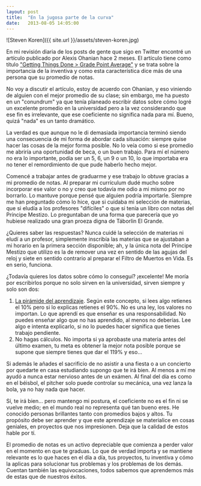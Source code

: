 ```yaml
---
layout: post
title:  "En la jugosa parte de la curva"
date:   2013-08-05 14:05:00
---
```


![Steven Koren]({{ site.url }}/assets/steven-koren.jpg)

En mi revisión diaria de los posts de gente que sigo en Twitter encontré un artículo publicado por Alexis Ohanian hace 2 meses. El artículo tiene como título ["Getting Things Done > Grade Point Average"][link-Alexis-Ohanian] y se trata sobre la importancia de la inventiva y como esta característica dice más de una persona que su promedio de notas.

No voy a discutir el artículo, estoy de acuerdo con Ohanian, y eso viniendo de alguien con el mejor promedio de su clase; sin embargo, me ha puesto en un "conundrum" ya que tenía planeado escribir datos sobre cómo logré un excelente promedio en la universidad pero a la vez considerando que ese fin es irrelevante, que ese coeficiente no significa nada para mí. Bueno, quizá "nada" es un tanto dramático.

La verdad es que aunque no le di demasiada importancia terminó siendo una consecuencia de mi forma de abordar cada situación: siempre quise hacer las cosas de la mejor forma posible. No lo veía como si ese promedio me abriría una oportunidad de beca, o un buen trabajo. Para mí el número no era lo importante, podía ser un 5, 6, un 9 o un 10, lo que importaba era no tener el remordimiento de que pude haberlo hecho mejor.

Comencé a trabajar antes de graduarme y ese trabajo lo obtuve gracias a mi promedio de notas. Al preparar mi currículum dudé mucho sobre incorporar ese valor o no y creo que todavía me odio a mi mismo por no borrarlo. Lo mantuve porque pensé que alguien podría importarle. Siempre me han preguntado cómo lo hice, que si cuidaba mi selección de materias, que si eludía a los profesores "difíciles" o que si tenía un libro con notas del Príncipe Mestizo. Lo preguntaban de una forma que parecería que yo hubiese realizado una gran proeza digna de Táborlin El Grande.

&iquest;Quieres saber las respuestas? Nunca cuidé la selección de materias ni eludí a un profesor, simplemente inscribía las materias que se ajustaban a mi horario en la primera sección disponible; ah, y la única nota del Príncipe Mestizo que utilizo es la de remover una vez en sentido de las agujas del reloj y siete en sentido contrario al preparar el Filtro de Muertos en Vida. Es en serio, funciona.

&iquest;Todavía quieres los datos sobre cómo lo conseguí? &iexcl;excelente! Me moría por escribirlos porque no solo sirven en la universidad, sirven siempre y solo son dos:

1. [La pirámide del aprendizaje][link-LearningPyramid]. Según este concepto, si lees algo retienes el 10% pero si lo explicas retienes el 90%. No es una ley, los valores no importan. Lo que aprendí es que enseñar es una responsabilidad. No puedes enseñar algo que no has aprendido, al menos no deberías. Lee algo e intenta explicarlo, si no lo puedes hacer significa que tienes trabajo pendiente.
2. No hagas cálculos. No importa si ya aprobaste una materia antes del último examen, tu meta es obtener la mejor nota posible porque se supone que siempre tienes que dar el 119% y eso...

Si además le añades el sacrificio de no asistir a una fiesta o a un concierto por quedarte en casa estudiando supongo que te irá bien. Al menos a mí me ayudó a nunca estar nervioso antes de un exámen. Al final del día es como en el béisbol, el pitcher solo puede controlar su mecánica, una vez lanza la bola, ya no hay nada que hacer.

Sí, te irá bien... pero mantengo mi postura, el coeficiente no es el fin ni se vuelve medio; en el mundo real no representa qué tan bueno eres. He conocido personas brillantes tanto con promedios bajos y altos. Tu propósito debe ser aprender y que este aprendizaje se materialice en cosas geniales, en proyectos que nos impresionen. Deja que la calidad de estos hable por tí.

El promedio de notas es un activo depreciable que comienza a perder valor en el momento en que te graduas. Lo que de verdad importa y se mantiene relevante es lo que haces en el día a día, tus proyectos, tu inventiva y cómo la aplicas para solucionar tus problemas y los problemas de los demás. Cuentan también las equivocaciones, todos sabemos que aprendemos más de estas que de nuestros éxitos.

[link-Alexis-Ohanian]:http://alexisohanian.com/getting-things-done-%3E-grade-point-average
[link-LearningPyramid]:http://www.lifewisdominstitute.org/images/triangles/thelearning-pyramid.gif